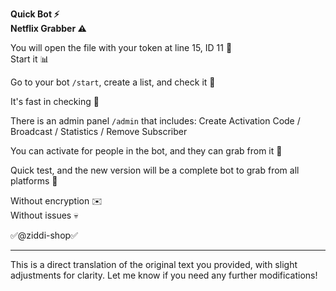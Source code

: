

**Quick Bot ⚡️**  
**Netflix Grabber ⚠️**

You will open the file with your token at line 15, ID 11 🔸  
Start it 📊

Go to your bot `/start`, create a list, and check it 🔼

It's fast in checking 💎

There is an admin panel `/admin` that includes: Create Activation Code / Broadcast / Statistics / Remove Subscriber

You can activate for people in the bot, and they can grab from it 🔗

Quick test, and the new version will be a complete bot to grab from all platforms 🎉

Without encryption ✉️  
Without issues 💀

✅@ziddi-shop✅

---

This is a direct translation of the original text you provided, with slight adjustments for clarity. Let me know if you need any further modifications!
